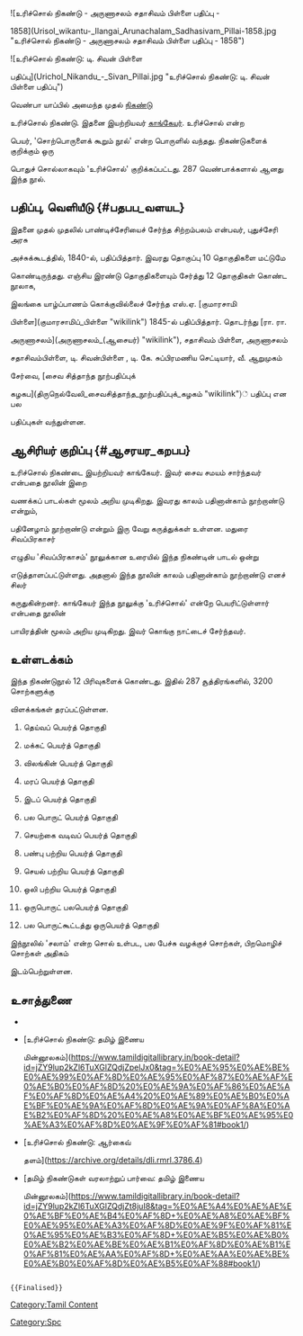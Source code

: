 ![உரிச்சொல் நிகண்டு - அருணாசலம் சதாசிவம் பிள்ளை பதிப்பு -
1858](Urisol_wikantu-_Ilangai_Arunachalam_Sadhasivam_Pillai-1858.jpg "உரிச்சொல் நிகண்டு - அருணாசலம் சதாசிவம் பிள்ளை பதிப்பு - 1858")
![உரிச்சொல் நிகண்டு: டி. சிவன் பிள்ளை
பதிப்பு](Urichol_Nikandu_-_Sivan_Pillai.jpg "உரிச்சொல் நிகண்டு: டி. சிவன் பிள்ளை பதிப்பு")
வெண்பா யாப்பில் அமைந்த முதல் [நிகண்டு](தமிழ்_நிகண்டுகள்_பட்டியல் "wikilink")
உரிச்சொல் நிகண்டு. இதனை இயற்றியவர் [காங்கேயர்](காங்கேயர் "wikilink"). உரிச்சொல் என்ற
பெயர், 'சொற்பொருளைக் கூறும் நூல்' என்ற பொருளில் வந்தது. நிகண்டுகளைக் குறிக்கும் ஒரு
பொதுச் சொல்லாகவும் 'உரிச்சொல்' குறிக்கப்பட்டது. 287 வெண்பாக்களால் ஆனது இந்த நூல்.

## பதிப்பு, வெளியீடு {#பதபப_வளயட}

இதனை முதல் முதலில் பாண்டிச்சேரியைச் சேர்ந்த சிற்றம்பலம் என்பவர், புதுச்சேரி அரசு
அச்சுக்கூடத்தில், 1840-ல், பதிப்பித்தார். இவரது தொகுப்பு 10 தொகுதிகளை மட்டுமே
கொண்டிருந்தது. எஞ்சிய இரண்டு தொகுதிகளையும் சேர்த்து 12 தொகுதிகள் கொண்ட நூலாக,
இலங்கை யாழ்ப்பாணம் கொக்குவில்லைச் சேர்ந்த எஸ்.ஏ. [குமாரசாமி
பிள்ளை](குமாரசாமிப்_பிள்ளை "wikilink") 1845-ல் பதிப்பித்தார். தொடர்ந்து [ரா. ரா.
அருணாசலம்](அருணாசலம்_(ஆசையர்) "wikilink"), சதாசிவம் பிள்ளை, அருணாசலம்
சதாசிவம்பிள்ளை, டி. சிவன்பிள்ளை , டி. கே. சுப்பிரமணிய செட்டியார், வீ. ஆறுமுகம்
சேர்வை, [சைவ சித்தாந்த நூற்பதிப்புக்
கழகப](திருநெல்வேலி_சைவசித்தாந்த_நூற்பதிப்புக்_கழகம் "wikilink")் பதிப்பு என பல
பதிப்புகள் வந்துள்ளன.

## ஆசிரியர் குறிப்பு {#ஆசரயர_கறபப}

உரிச்சொல் நிகண்டை இயற்றியவர் காங்கேயர். இவர் சைவ சமயம் சார்ந்தவர் என்பதை நூலின் இறை
வணக்கப் பாடல்கள் மூலம் அறிய முடிகிறது. இவரது காலம் பதினான்காம் நூற்றாண்டு என்றும்,
பதினேழாம் நூற்றாண்டு என்றும் இரு வேறு கருத்துக்கள் உள்ளன. மதுரை சிவப்பிரகாசர்
எழுதிய 'சிவப்பிரகாசம்' நூலுக்கான உரையில் இந்த நிகண்டின் பாடல் ஒன்று
எடுத்தாளப்பட்டுள்ளது. அதனால் இந்த நூலின் காலம் பதினான்காம் நூற்றாண்டு எனச் சிலர்
கருதுகின்றனர். காங்கேயர் இந்த நூலுக்கு 'உரிச்சொல்' என்றே பெயரிட்டுள்ளார் என்பதை நூலின்
பாயிரத்தின் மூலம் அறிய முடிகிறது. இவர் கொங்கு நாட்டைச் சேர்ந்தவர்.

## உள்ளடக்கம்

இந்த நிகண்டுநூல் 12 பிரிவுகளைக் கொண்டது. இதில் 287 சூத்திரங்களில், 3200 சொற்களுக்கு
விளக்கங்கள் தரப்பட்டுள்ளன.

1.  தெய்வப் பெயர்த் தொகுதி
2.  மக்கட் பெயர்த் தொகுதி
3.  விலங்கின் பெயர்த் தொகுதி
4.  மரப் பெயர்த் தொகுதி
5.  இடப் பெயர்த் தொகுதி
6.  பல பொருட் பெயர்த் தொகுதி
7.  செயற்கை வடிவப் பெயர்த் தொகுதி
8.  பண்பு பற்றிய பெயர்த் தொகுதி
9.  செயல் பற்றிய பெயர்த் தொகுதி
10. ஒலி பற்றிய பெயர்த் தொகுதி
11. ஒருபொருட்‌ பலபெயர்த்‌ தொகுதி
12. பல பொருட்கூட்டத்து ஒருபெயர்த் தொகுதி

இந்நூலில் 'சலாம்' என்ற சொல் உள்பட, பல பேச்சு வழக்குச் சொற்கள், பிறமொழிச் சொற்கள் அதிகம்
இடம்பெற்றுள்ளன.

## உசாத்துணை

-   
-   [உரிச்சொல் நிகண்டு: தமிழ் இணைய
    மின்னூலகம்](https://www.tamildigitallibrary.in/book-detail?id=jZY9lup2kZl6TuXGlZQdjZpelJx0&tag=%E0%AE%95%E0%AE%BE%E0%AE%99%E0%AF%8D%E0%AE%95%E0%AF%87%E0%AE%AF%E0%AE%B0%E0%AF%8D%20%E0%AE%9A%E0%AF%86%E0%AE%AF%E0%AF%8D%E0%AE%A4%20%E0%AE%89%E0%AE%B0%E0%AE%BF%E0%AE%9A%E0%AF%8D%E0%AE%9A%E0%AF%8A%E0%AE%B2%E0%AF%8D%20%E0%AE%A8%E0%AE%BF%E0%AE%95%E0%AE%A3%E0%AF%8D%E0%AE%9F%E0%AF%81#book1/)
-   [உரிச்சொல் நிகண்டு: ஆர்கைவ்
    தளம்](https://archive.org/details/dli.rmrl.3786.4)
-   [தமிழ் நிகண்டுகள் வரலாற்றுப் பார்வை: தமிழ் இணைய
    மின்னூலகம்](https://www.tamildigitallibrary.in/book-detail?id=jZY9lup2kZl6TuXGlZQdjZt8juI8&tag=%E0%AE%A4%E0%AE%AE%E0%AE%BF%E0%AE%B4%E0%AF%8D+%E0%AE%A8%E0%AE%BF%E0%AE%95%E0%AE%A3%E0%AF%8D%E0%AE%9F%E0%AF%81%E0%AE%95%E0%AE%B3%E0%AF%8D+%E0%AE%B5%E0%AE%B0%E0%AE%B2%E0%AE%BE%E0%AE%B1%E0%AF%8D%E0%AE%B1%E0%AF%81%E0%AE%AA%E0%AF%8D+%E0%AE%AA%E0%AE%BE%E0%AE%B0%E0%AF%8D%E0%AE%B5%E0%AF%88#book1/)

```{=mediawiki}
{{Finalised}}
```
[Category:Tamil Content](Category:Tamil_Content "wikilink")
[Category:Spc](Category:Spc "wikilink")
